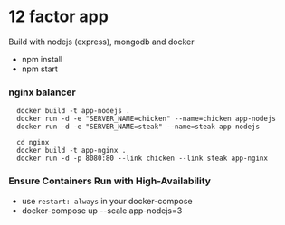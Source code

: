 # 12 factor app

Build with nodejs (express), mongodb and docker

- npm install
- npm start

### nginx balancer
```
  docker build -t app-nodejs .
  docker run -d -e "SERVER_NAME=chicken" --name=chicken app-nodejs
  docker run -d -e "SERVER_NAME=steak" --name=steak app-nodejs
```

```
  cd nginx
  docker build -t app-nginx .
  docker run -d -p 8080:80 --link chicken --link steak app-nginx
```

### Ensure Containers Run with High-Availability
- use `restart: always` in your docker-compose
- docker-compose up --scale app-nodejs=3
